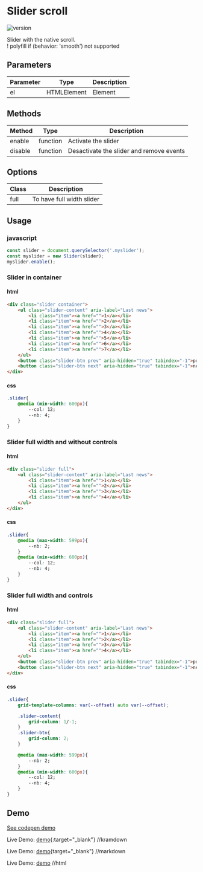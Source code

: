
# Slider scroll

![version](https://img.shields.io/github/manifest-json/v/Natjo/slider-scroll)

Slider with the native scroll.<br>
! polyfill if (behavior: 'smooth') not supported 

## Parameters
| Parameter | Type | Description |
| ------ | ------ | ------ |
| el | HTMLElement | Element |

## Methods
| Method | Type | Description |
| ------ | ------ | ------ |
| enable | function | Activate the slider |
| disable | function | Desactivate the slider and remove events|

## Options
| Class  | Description |
| ------ | ------ |
| full | To have full width slider |

## Usage

### javascript
```javascript
const slider = document.querySelector('.myslider');
const myslider = new Slider(slider);
myslider.enable();
```

### Slider in container
#### html
```html
<div class="slider container">
    <ul class="slider-content" aria-label="Last news">
        <li class="item"><a href="">1</a></li>
        <li class="item"><a href="">2</a></li>
        <li class="item"><a href="">3</a></li>
        <li class="item"><a href="">4</a></li>
        <li class="item"><a href="">5</a></li>
        <li class="item"><a href="">6</a></li>
        <li class="item"><a href="">7</a></li>
    </ul>
    <button class="slider-btn prev" aria-hidden="true" tabindex="-1">prev</button>
    <button class="slider-btn next" aria-hidden="true" tabindex="-1">next</button>
</div>
```
#### css
```css
.slider{
    @media (min-width: 600px){
        --col: 12;
        --nb: 4;
    }
}
```

### Slider full width and without controls
#### html
```html
<div class="slider full">
    <ul class="slider-content" aria-label="Last news">
        <li class="item"><a href="">1</a></li>
        <li class="item"><a href="">2</a></li>
        <li class="item"><a href="">3</a></li>
        <li class="item"><a href="">4</a></li>
    </ul>
</div>
```
#### css
```css
.slider{
    @media (max-width: 599px){
        --nb: 2;
    }
    @media (min-width: 600px){
        --col: 12;
        --nb: 4;
    }
}
```

### Slider full width and controls
#### html
```html
<div class="slider full">
    <ul class="slider-content" aria-label="Last news">
        <li class="item"><a href="">1</a></li>
        <li class="item"><a href="">2</a></li>
        <li class="item"><a href="">3</a></li>
        <li class="item"><a href="">4</a></li>
    </ul>
    <button class="slider-btn prev" aria-hidden="true" tabindex="-1">prev</button>
    <button class="slider-btn next" aria-hidden="true" tabindex="-1">next</button>
</div>
```
#### css
```css
.slider{
    grid-template-columns: var(--offset) auto var(--offset);

    .slider-content{
        grid-column: 1/-1;
    }
    .slider-btn{
        grid-column: 2;
    }

    @media (max-width: 599px){
        --nb: 2;
    }
    @media (min-width: 600px){
        --col: 12;
        --nb: 4;
    }
}
```


## Demo
<a href="https://codepen.io/natjo/pen/eYGWwEo" target="_blank">See codepen demo</a>

Live Demo: [demo]("https://codepen.io/natjo/pen/eYGWwEo){:target="_blank"} //kramdown

Live Demo: [demo]("https://codepen.io/natjo/pen/eYGWwEo){target="_blank"} //markdown

Live Demo: <a href="https://codepen.io/natjo/pen/eYGWwEo" target="_blank">demo</a> //html